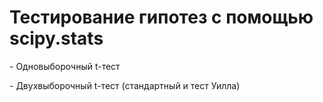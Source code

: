 # Тестирование гипотез с помощью scipy.stats
<p>
- Одновыборочный t-тест <p>
- Двухвыборочный t-тест (стандартный и тест Уилла)
